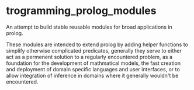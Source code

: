 # trogramming_prolog_modules
An attempt to build stable reusable modules for broad applications in prolog.

These modules are intended to extend prolog by adding helper functions to simplify otherwise complicated predicates,
generally they serve to either act as a permenent solution to a regularly encountered problem, as a foundation for the development of mathmatical models,
the fast creation and deployment of domain specific languages and user interfaces,
or to allow integration of inference in domains where it generally wouldn't be encountered.
